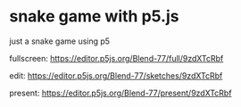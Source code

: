 # snake game with p5.js
 just a snake game using p5

fullscreen: https://editor.p5js.org/Blend-77/full/9zdXTcRbf

edit: https://editor.p5js.org/Blend-77/sketches/9zdXTcRbf

present: https://editor.p5js.org/Blend-77/present/9zdXTcRbf
